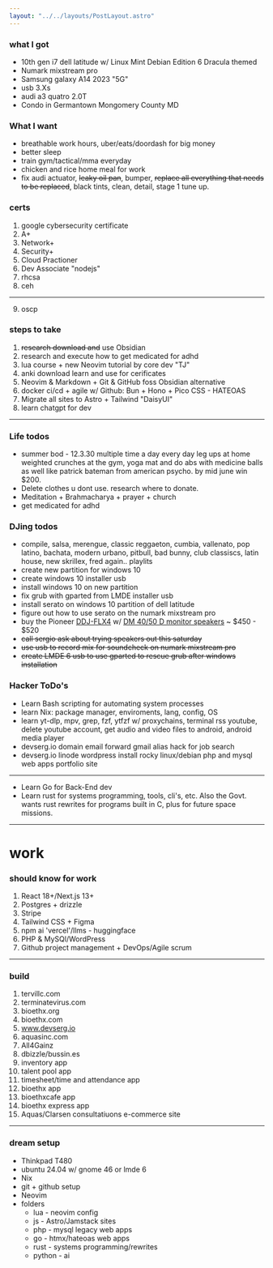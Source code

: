 ```yaml
---
layout: "../../layouts/PostLayout.astro"
---
```


### what I got
- 10th gen i7 dell latitude w/ Linux Mint Debian Edition 6 Dracula themed
- Numark mixstream pro
- Samsung galaxy A14 2023 "5G"
- usb 3.Xs
- audi a3 quatro 2.0T
- Condo in Germantown Mongomery County MD

### What I want
- breathable work hours, uber/eats/doordash for big money
- better sleep
- train gym/tactical/mma everyday 
- chicken and rice home meal for work
- fix audi actuator, ~~leaky oil pan~~, bumper, ~~replace all everything that needs to be replaced~~, black tints, clean, detail, stage 1 tune up.

### certs
1. google cybersecurity certificate
2. A+
3. Network+
4. Security+
5. Cloud Practioner
6. Dev Associate "nodejs"
7. rhcsa
8. ceh
---
9. oscp 

### steps to take
1. ~~research download and~~ use Obsidian
2. research and execute how to get medicated for adhd
3. lua course + new Neovim tutorial by core dev "TJ"
4. anki download learn and use for cerificates
5. Neovim & Markdown + Git & GitHub foss Obsidian alternative
6. docker ci/cd + agile w/ Github: Bun + Hono + Pico CSS - HATEOAS
7. Migrate all sites to Astro + Tailwind "DaisyUI"
8. learn chatgpt for dev

---

### Life todos
- summer bod - 12.3.30 multiple time a day every day leg ups at home weighted crunches at the gym, yoga mat and do abs with medicine balls as well like patrick bateman from american psycho. by mid june win $200.
- Delete clothes u dont use. research where to donate.
- Meditation + Brahmacharya + prayer + church
- get medicated for adhd

### DJing todos
- compile, salsa, merengue, classic reggaeton, cumbia, vallenato, pop latino, bachata, modern urbano, pitbull, bad bunny, club classiscs, latin house, new skrillex, fred again.. playlits
- create new partition for windows 10
- create windows 10 installer usb
- install windows 10 on new partition
- fix grub with gparted from LMDE installer usb
- install serato on windows 10 partition of dell latitude
- figure out how to use serato on the numark mixstream pro
- buy the Pioneer [DDJ-FLX4](https://www.pioneerdj.com/en-us/product/controller/ddj-flx4/black/overview/) w/ [DM 40/50 D monitor speakers](https://www.pioneerdj.com/en-us/product/monitor-speakers/) ~ $450 - $520
- ~~call sergio ask about trying speakers out this saturday~~
- ~~use usb to record mix for soundcheck on numark mixstream pro~~
- ~~create LMDE 6 usb to use gparted to rescue grub after windows installation~~

### Hacker ToDo's
- Learn Bash scripting for automating system processes
- learn Nix: package manager, enviroments, lang, config, OS
- learn yt-dlp, mpv, grep, fzf, ytfzf w/ proxychains, terminal rss youtube, delete youtube account, get audio and video files to android, android media player
- devserg.io domain email forward gmail alias hack for job search
- devserg.io linode wordpress install rocky linux/debian php and mysql web apps portfolio site
---
- Learn Go for Back-End dev
- Learn rust for systems programming, tools, cli's, etc. Also the Govt. wants rust rewrites for programs built in C, plus for future space missions.

---
# work

### should know for work
1. React 18+/Next.js 13+
2. Postgres + drizzle
3. Stripe
4. Tailwind CSS + Figma
5. npm ai 'vercel'/llms - huggingface
6. PHP & MySQl/WordPress
7. Github project management + DevOps/Agile scrum

---
### build
1. tervillc.com
2. terminatevirus.com
3. bioethx.org
4. bioethx.com
5. www.devserg.io
6. aquasinc.com
7. All4Gainz
8. dbizzle/bussin.es
9. inventory app
10. talent pool app
11. timesheet/time and attendance app
12. bioethx app
13. bioethxcafe app
14. bioethx express app
15. Aquas/Clarsen consultatiuons e-commerce site

---
### dream setup
- Thinkpad T480
- ubuntu 24.04 w/ gnome 46 or lmde 6
- Nix
- git + github setup
- Neovim 
- folders
    - lua - neovim config
    - js - Astro/Jamstack sites
    - php - mysql legacy web apps
    - go - htmx/hateoas web apps
    - rust - systems programming/rewrites
    - python - ai
